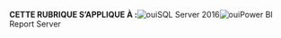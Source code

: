 **CETTE RUBRIQUE S’APPLIQUE À :**![oui](media/yes.png)SQL Server 2016![oui](media/yes.png)Power BI Report Server